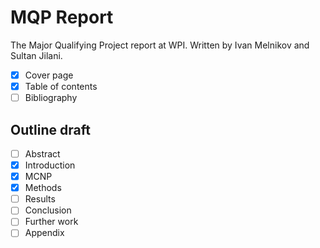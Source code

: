 # MQP Report
The Major Qualifying Project report at WPI. Written by Ivan Melnikov and Sultan Jilani.

- [x] Cover page    
- [x] Table of contents  
- [ ] Bibliography  

## Outline draft

- [ ] Abstract  
- [x] Introduction  
- [x] MCNP   
- [x] Methods  
- [ ] Results  
- [ ] Conclusion  
- [ ] Further work  
- [ ] Appendix  
